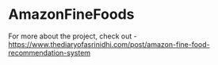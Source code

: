 # AmazonFineFoods

For more about the project, check out  - https://www.thediaryofasrinidhi.com/post/amazon-fine-food-recommendation-system
